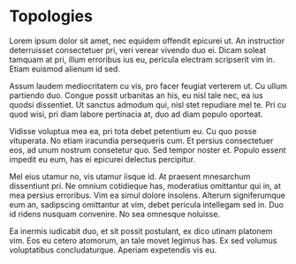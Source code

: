 # Topologies

Lorem ipsum dolor sit amet, nec equidem offendit epicurei ut. An instructior deterruisset consectetuer pri, veri verear vivendo duo ei. Dicam soleat tamquam at pri, illum erroribus ius eu, pericula electram scripserit vim in. Etiam euismod alienum id sed.

Assum laudem mediocritatem cu vis, pro facer feugiat verterem ut. Cu ullum partiendo duo. Congue possit urbanitas an his, eu nisl tale nec, ea ius quodsi dissentiet. Ut sanctus admodum qui, nisl stet repudiare mel te. Pri cu quod wisi, pri diam labore pertinacia at, duo ad diam populo oporteat.

Vidisse voluptua mea ea, pri tota debet petentium eu. Cu quo posse vituperata. No etiam iracundia persequeris cum. Et persius consectetuer eos, ad unum nostrum consetetur quo. Sed tempor noster et. Populo essent impedit eu eum, has ei epicurei delectus percipitur.

Mel eius utamur no, vis utamur iisque id. At praesent mnesarchum dissentiunt pri. Ne omnium cotidieque has, moderatius omittantur qui in, at mea persius erroribus. Vim ea simul dolore insolens. Alterum signiferumque eum an, sadipscing omittantur at vim, debet pericula intellegam sed in. Duo id ridens nusquam convenire. No sea omnesque noluisse.

Ea inermis iudicabit duo, et sit possit postulant, ex dico utinam platonem vim. Eos eu cetero atomorum, an tale movet legimus has. Ex sed volumus voluptatibus concludaturque. Aperiam expetendis vis eu.
